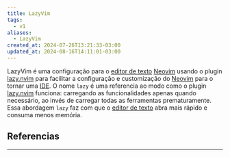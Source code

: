 ```yaml
---
title: LazyVim
tags:
  - v1
aliases:
  - LazyVim
created_at: 2024-07-26T13:21:33-03:00
updated_at: 2024-08-16T14:11:01-03:00
---
```


LazyVim é uma configuração para o [editor de texto](../../../../ideias/2024/07/08/Editor_de_texto.md) [Neovim](../../../../ideias/2024/07/08/Neovim.md) usando o plugin [lazy.nvim](../../../../rascunhos/2024/07/08/lazy_nvim.md) para facilitar a configuração e customização do [Neovim](../../../../ideias/2024/07/08/Neovim.md) para o tornar uma [IDE](../../../../ideias/2024/07/08/Integrated_Development_Environment.md). O nome `lazy` é uma referencia ao modo como o plugin [lazy.nvim](../../../../rascunhos/2024/07/08/lazy_nvim.md) funciona: carregando as funcionalidades apenas quando necessário, ao invés de carregar todas as ferramentas prematuramente. Essa abordagem `lazy` faz com que o [editor de texto](../../../../ideias/2024/07/08/Editor_de_texto.md) abra mais rápido e consuma menos memória.

## Referencias
---
[^1]: [Site oficial](https://www.lazyvim.org/)